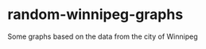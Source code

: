 random-winnipeg-graphs
======================

Some graphs based on the data from the city of Winnipeg
